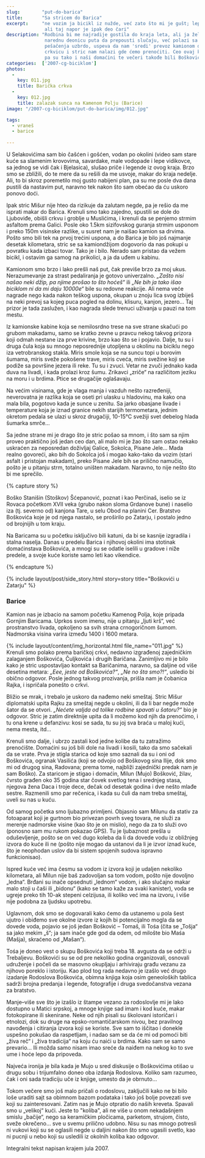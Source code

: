 ```yaml
---
slug:        "put-do-barica"
title:       "Sa stricem do Barica"
excerpt:     "ne vozim ja bicikl iz nužde, već zato što mi je gušt; lepo je kada me okolnosti poštede muke i velikog napora, 
              ali taj napor je ipak deo čari"
description: "Rodbina bi me najradije gostila do kraja leta, ali ja želim da vozim dalje. Ipak stric Mišur ne želi moju
              narednu deonicu puta da prepousti slučaju, već polazi sa mnom kao moj vodič do Barica. Posle nekoliko kilometara
              pešačenja uzbrdo, uspeva da nam 'sredi' prevoz kamionom do Barica. Tamo stižemo predveče, obilazimo novoizgrađenu
              crkvicu i stric nam nalazi gde ćemo prenoćiti. Ceo ovaj kraj je naseljen mnogobrojnim porodicama Boškovića,
              pa su tako i naši domaćini te večeri takođe bili Boškovići."
categories:  ['2007-cg-biciklom']
photos:
  -
    key: 011.jpg
    title: Barička crkva
  -
    key: 012.jpg
    title: zalazak sunca na Kamenom Polju (Barice)
image: "/2007-cg-biciklom/put-do-barica/img/012.jpg"

tags:
  - vraneš
  - barice
  
---
```


U Selakovićima sam bio čašćen i gošćen, vodan po okolini (video sam stare kuće sa slamenim krovovima, savardake, 
male vodopade i lepe vidikovce, sa jednog se vidi čak i Bjelasica), slušao priče i legende iz ovog kraja. Brzo smo se 
zbližili, do te mere da su rešili da me usvoje, makar do kraja nedelje. Ali, to bi skroz poremetilo moj gusto nabijeni 
plan, pa su me posle dva dana pustili da nastavim put, naravno tek nakon što sam obećao da ću uskoro ponovo doći. 

Ipak stric Mišur nije hteo da rizikuje da zalutam negde, pa je rešio da me isprati makar do Barica. Krenuli smo tako 
zajedno, spustili se dole do Ljuboviđe, obišli crkvu i groblje u Muslićima, i krenuli da se penjemo strmim asfaltom 
prema Galici. Posle oko 1.5km sizifovskog guranja strmim usponom i preko 150m visinske razlike, u susret nam je naišao 
kamion sa drvima. Pošto smo bili tek na prvoj trećini uspona, a do Barica je bilo još najmanje desetak kilometara, 
stric se sa kamiondžijom dogovorio da nas pokupi u povratku kada izbaci tovar. Tako je i bilo. Nerado sam pristao da 
vežem bicikl, i ostavim ga samog na prikolici, a ja da uđem u kabinu. 

Kamionom smo brzo i lako prešli naš put, čak previše brzo za moj ukus. Nerazumevanje za strast pedaliranja je gotovo 
univerzalno. *„Zašto nisi našao neki džip, pa njime prošao to što hoćeš“* ili *„Ne bih ja tako išao biciklom ni da mi daju 
10000e“* bile su redovne reakcije. Ali nema veće nagrade nego kada nakon teškog uspona, okupan u znoju lica svog izbiješ 
na neki prevoj sa kojeg puca pogled na dolinu, klisuru, kanjon, jezero... Taj prizor je tada zaslužen, i kao nagrada 
slede trenuci uživanja u pauzi na tom mestu. 

Iz kamionske kabine koja se nemilosrdno trese na sve strane skačući po grubom makadamu, samo se kratko zevne u pravcu 
nekog takvog prizora koji odmah nestane iza prve krivine, brzo kao što se i pojavio. 
Dalje, tu su i druga čula koja su mnogo neposrednije utopljena u okolinu na biciklu nego iza vetrobranskog stakla. Miris 
smole koja se na suncu topi u borovim šumama, miris sveže pokošene trave, miris cveća, miris svežine koji se podiže sa 
površine jezera ili reke. Tu su i zvuci. Vetar ne zvuči jednako kada duva na livadi, i kada prolazi kroz šumu. Zrikavci 
„zriče“ na različitom jeziku na moru i u brdima. Ptice se drugačije oglašavaju. 

Na većim visinama, gde je vlaga manja i vazduh nešto razređeniji, neverovatna je razlika koja se oseti pri ulasku u 
hladovinu, ma kako ona mala bila, pogotovo kada je sunce u zenitu. Sa jarko obasjane livade i temperature koja je iznad 
granice nekih starijih termometara, jednim okretom pedala se ulazi u skroz drugačiji, 10-15°C svežiji svet debelog 
hlada šumarka smrče... 

Sa jedne strane mi je drago što je stric pošao sa mnom, i što sam sa njim proveo praktično još jedan ceo dan, ali malo 
mi je žao što sam ostao nekako uskraćen za neposredan doživljaj Galice, Sokolca, Pisane Jele... Mada realno govoreći, 
ako bih do Sokolca još i mogao kako-tako da vozim (stari asfalt i pristojan makadam), preko Pisane Jele bih se prilično 
namučio, pošto je u pitanju strm, totalno uništen makadam. Naravno, to nije nešto što bi me sprečilo. 

{% capture story %}
<p>Boško Stanišin (Stoškov) Šćepanović, poznat i kao Perčinaš, iselio se iz Rovaca početkom XVII veka (grubo nakon sloma 
Grdanove bune) i naselio iza (tj. severno od) kanjona Tare, u selu Obod na planini Cer. Bratstvo Boškovića koje je od 
njega nastalo, se proširilo po Zatarju, i postalo jedno od brojnijih u tom kraju.</p> 

<p>Na Baricama su u početku isključivo bili katuni, da bi se kasnije izgradila i stalna naselja. Danas u predelu Barica i 
njihovoj okolini ima stotinak domaćinstava Boškovića, a mnogi su se odatle iselili u gradove i niže predele, a svoje 
kuće koriste samo leti kao vikendice.</p>
{% endcapture %}

{% include layout/post/side_story.html story=story title="Boškovići u Zatarju" %}

 
### Barice
 
Kamion nas je izbacio na samom početku Kamenog Polja, koje pripada Gornjim Baricama. Uprkos svom imenu, nije u pitanju 
„ljuti krš“, već prostranstvo livada, opkoljeno sa svih strana crnogoričnom šumom. Nadmorska visina varira između 1400 
i 1600 metara. 

{% include layout/content/img_horizontal.html file_name="011.jpg" %}
Krenuli smo polako prema baričkoj crkvi, nedavno izgrađenoj zajedničkim zalaganjem Boškovića, Čuljkovića i drugih 
Baričana. Zanimljivo mi je bilo kako je stric uspostavljao kontakt sa Baričanima, naravno, sa daljine od više desetina 
metara: *„Eee, jeste od Boškovića?“*, *„Ne no šta smo?!“*, usledio bi obično odgovor. Posle jednog takvog prozivanja, 
prišla nam je čobanica Rajka, i ispričala ponešto o crkvi. 

Bližio se mrak, i trebalo je uskoro da nađemo neki smeštaj. Stric Mišur diplomatski upita Rajku za smeštaj negde u 
okolini, ili da li bar negde može šator da se otvori. *„Nećete valjda od tolike rodbine spavati u šatoru?“* bio je 
odgovor. Stric je zatim direktnije upita da li možemo kod njih da prenoćimo, i tu ona krene u defanzivu: kosi se sada, 
tu su joj sva braća u maloj kući, nema mesta, itd...

Krenuli smo dalje, i ubrzo zastali kod jedne kolibe da tu zatražimo prenoćište. Domaćini su još bili dole na livadi i 
kosili, tako da smo sačekali da se vrate. Prva je stigla starica od koje smo saznali da su i oni od Boškovića, ogranak 
Vasilića (koji se odvojio od Boškovog sina Ilije, dok smo mi od drugog sina, Radovana; prema tome, najbliži 
zajednički predak nam je sam Boško). Za staricom je stigao i domaćin, Milun (Mujo) Bošković, žilav, čvrsto građen oko 
35 godina star čovek svetlog tena i srednjeg stasa, njegova žena Daca i troje dece, dečak od desetak godina i dve nešto 
mlađe sestre. Razmenili smo par rečenica, i kada su čuli da nam treba smeštaj, uveli su nas u kuću. 

Od samog početka smo ljubazno primljeni. Objasnio sam Milunu da stativ za fotoaparat koji je gurtnom bio privezan povrh 
sveg tovara, ne služi za merenje nadmorske visine (kao što je on mislio), nego da za to služi ovo (ponosno sam mu 
rukom pokazao GPS). Tu je ljubaznost prešla u oduševljenje, pošto se on već dugo koleba da li da dovede vodu iz 
obližnjeg izvora do kuće ili ne (pošto nije mogao da ustanovi da li je izvor iznad kuće, što je neophodan uslov da bi 
sistem spojenih sudova ispravno funkcionisao). 

Ispred kuće već ima česmu sa vodom iz izvora koji je udaljen nekoliko kilometara, ali Milun nije baš zadovoljan sa tom 
vodom, pošto nije dovoljno „ledna“. Brđani su inače opsednuti „lednom“ vodom, i ako slučajno makar malo stoji u čaši 
ili „bidonu“ (kako se tamo kaže za svaki kanister), voda se ugreje preko tih 10-ak stepeni celzijusa, ili koliko već 
ima na izvoru, i više nije podobna za ljudsku upotrebu. 

Uglavnom, dok smo se dogovarali kako ćemo da ustanemo u pola šest ujutro i obiđemo sve okolne izvore iz kojih bi 
potencijalno mogla da se dovede voda, pojavio se još jedan Bošković – Tomaš, ili Tośa (čita se „Tošja“ sa jako mekim 
„š“; ja sam inače gde god da odem, od milošte bio Maśa (Mašja), skraćeno od „Mašan“). 

Tośa je doneo vest o skupu Boškovića koji treba 18. avgusta da se održi u Trebaljevu. Boškovići su se od pre nekoliko 
godina organizovali, osnovali udruženje i počeli da se masovno okupljaju i arhiviraju građu vezanu za njihovo poreklo 
i istoriju. Kao plod tog rada nedavno je izašlo već drugo izadanje Rodoslova Boškovića, obimna knjiga koja osim 
geneoloških tablica sadrži brojna predanja i legende, fotografije i druga svedočanstva vezana za bratstvo. 

Manje–više sve što je izašlo iz štampe vezano za rodoslovlje mi je lako dostupno u Matici srpskoj, a mnoge knjige sad 
imam i kod kuće, makar fotokopirane ili skenirane. Neke od njih pisali su školovani istoričari i etnolozi, dok su druge 
na epsko-romantičarskom nivou, bez pravilnog navođenja i citiranja izvora koji se koriste. Sve sam to iščitao i donekle 
uspešno pokušao da raspetljam, i nadao sam se da će mi od pomoći biti „živa reč“ i „živa tradicija“ na koju ću naići u 
brdima. Kako sam se samo prevario... Ili možda samo nisam imao sreće da naiđem na nekog ko to sve ume i hoće lepo da 
pripoveda. 

Najveća ironija je bila kada je Mujo u sred diskusije o Boškovićima otišao u drugu sobu i trijumfalno doneo oba izdanja 
Rodoslova. Koliko sam razumeo, čak i oni sada tradiciju uče iz knjige, umesto da je obrnuto... 

Tokom večere smo još malo pričali o rodoslovu, zaključili kako ne bi bilo loše uraditi sajt sa obimnom bazom podataka i 
tako još bolje povezati sve koji su zainteresovani. Zatim nas je Mujo otpratio do naših kreveta. Spavali smo u 
„velikoj“ kući. Jeste to "koliba", ali ne više u onom nekadašnjem smislu „bačije“, nego sa keramičkim pločicama, parketom, 
strujom, čisto, sveže okrečeno... sve u svemu prilično udobno. Nisu su nas mnogo potresli ni vukovi koji su se oglasili 
negde u daljini nakon što smo ugasili svetlo, kao ni pucnji u nebo koji su usledili iz okolnih koliba kao odgovor. 

<span class="caption text-muted pull-right">Integralni tekst napisan krajem jula 2007.</span>